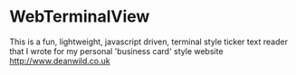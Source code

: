 # WebTerminalView
This is a fun, lightweight, javascript driven, terminal style ticker text reader that I wrote for my personal 'business card' style website http://www.deanwild.co.uk
